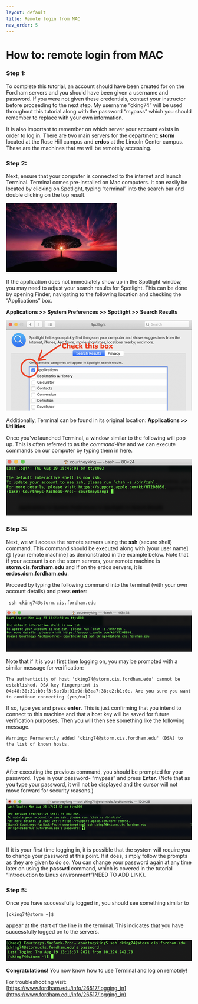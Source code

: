 ```yaml
---
layout: default
title: Remote login from MAC
nav_order: 5
---
```


# How to: remote login from MAC  
  
### Step 1:  
To complete this tutorial, an account should have been created for on the Fordham servers and you should have been given a username and password.  If you were not given these credentials, contact your instructor before proceeding to the next step.  My username “cking74” will be used throughout this tutorial along with the password “mypass” which you should remember to replace with your own information.   
  
It is also important to remember on which server your account exists in order to log in. There are two main servers for the department: **storm** located at the Rose Hill campus and **erdos** at the Lincoln Center campus. These are the machines that we will be remotely accessing.   
  
  
### Step 2:  
Next, ensure that your computer is connected to the internet and launch Terminal. Terminal comes pre-installed on Mac computers. It can easily be located by clicking on Spotlight, typing “terminal” into the search bar and double clicking on the top result. 
  

<img src=docs/assets/tree-736885__480.jpeg width="300">
  
If the application does not immediately show up in the Spotlight window, you may need to adjust your search results for Spotlight. This can be done by opening Finder, navigating to the following location and checking the “Applications” box.  
  
**Applications >> System Preferences >> Spotlight >> Search Results**  
  
![Check application box](docs/assets/CISWork29.png)     

Additionally, Terminal can be found in its original location:  **Applications >> Utilities**  

Once you’ve launched Terminal, a window similar to the following will pop up. This is often referred to as the _command-line_ and we can execute commands on our computer by typing them in here.  

![Terminal command line](docs/assets/CISWork30.png)  
  
  
### Step 3:  
Next, we will access the remote servers using the **ssh** (secure shell) command. This command should be executed along with [your user name] @ [your remote machine] as demonstrated in the example below. Note that if your account is on the storm servers, your remote machine is **storm.cis.fordham.edu** and if on the erdos servers, it is **erdos.dsm.fordham.edu**.  
  
Proceed by typing the following command into the terminal (with your own account details) and press **enter**:  

     ssh cking74@storm.cis.fordham.edu
  
![Enter command](docs/assets/CISWork31.png)  
  
Note that if it is your first time logging on, you may be prompted with a similar message for verification:  

    The authenticity of host 'cking74@storm.cis.fordham.edu' cannot be established. DSA key fingerprint is 
    04:48:30:31:b0:f3:5a:9b:01:9d:b3:a7:38:e2:b1:0c. Are you sure you want to continue connecting (yes/no)?
  
If so, type yes and press **enter**. This is just confirming that you intend to connect to this machine and that a host key will be saved for future verification purposes. Then you will then see something like the following message.  

    Warning: Permanently added 'cking74@storm.cis.fordham.edu' (DSA) to the list of known hosts.
  
  
### Step 4:   
After executing the previous command, you should be prompted for your password. Type in your password- “mypass” and press **Enter**. (Note that as you type your password, it will not be displayed and the cursor will not move forward for security reasons.)  
  
![Enter password](docs/assets/CISWork32.png)  
  
If it is your first time logging in, it is possible that the system will require you to change your password at this point. If it does, simply follow the prompts as they are given to do so. You can change your password again at any time later on using the **passwd** command, which is covered in the tutorial “Introduction to Linux environment”(NEED TO ADD LINK).   
  
  
### Step 5:  
Once you have successfully logged in, you should see something similar to  

    [cking74@storm ~]$ 
  
appear at the start of the line in the terminal. This indicates that you have successfully logged on to the servers.  
  
![Logged on to server](docs/assets/CISWork33.png)  
  
**Congratulations!** You now know how to use Terminal and log on remotely!  
  
For troubleshooting visit:  
[https://www.fordham.edu/info/26517/logging_in](https://www.fordham.edu/info/26517/logging_in)


